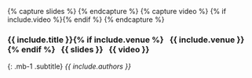 {% capture slides %} <a href="{{ include.slides }}" aria-label="Slides" alt="Slides" title="Slides"><i class="fa fa-file-powerpoint-o"></i></a> {% endcapture %}
{% capture video %} {% if include.video %}<a href="{{ include.video }}" aria-label="Video" alt="Video" title="Video"><i class="fa fa-youtube-play"></i></a>{% endif %} {% endcapture %}
### **{{ include.title }}**{% if include.venue %}&ensp; <span class="h5">{{ include.venue }}</span>{% endif %} &nbsp; {{ slides }} &nbsp; {{ video }}
{: .mb-1 .subtitle}
*{{ include.authors }}*
